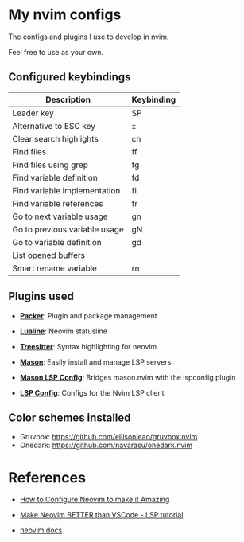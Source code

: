 # My nvim configs

The configs and plugins I use to develop in nvim.

Feel free to use as your own.

## Configured keybindings

| Description                   | Keybinding       |
|-------------------------------|------------------|
| Leader key                    | SP               |
| Alternative to ESC key        | ::               |
| Clear search highlights       | <leader>ch       |
| Find files                    | <leader>ff       |
| Find files using grep         | <leader>fg       |
| Find variable definition      | <leader>fd       |
| Find variable implementation  | <leader>fi       | 
| Find variable references      | <leader>fr       |
| Go to next variable usage     | <leader>gn       |
| Go to previous variable usage | <leader>gN       |
| Go to variable definition     | <leader>gd       |
| List opened buffers           | <leader><leader> |
| Smart rename variable         | <leader>rn       |
 
## Plugins used

- [__Packer__](https://github.com/wbthomason/packer.nvim):
  Plugin and package management

- [__Lualine__](https://github.com/nvim-lualine/lualine.nvim):
  Neovim statusline

- [__Treesitter__](https://github.com/nvim-treesitter/nvim-treesitter):
  Syntax highlighting for neovim

- [__Mason__](https://github.com/williamboman/mason.nvim):
  Easily install and manage LSP servers

- [__Mason LSP Config__](https://github.com/williamboman/mason-lspconfig.nvim):
  Bridges mason.nvim with the lspconfig plugin

- [__LSP Config__](https://github.com/neovim/nvim-lspconfig):
  Configs for the Nvim LSP client

## Color schemes installed
- Gruvbox: https://github.com/ellisonleao/gruvbox.nvim
- Onedark: https://github.com/navarasu/onedark.nvim

# References

- [How to Configure Neovim to make it Amazing](
  https://www.youtube.com/watch?v=J9yqSdvAKXY)

- [Make Neovim BETTER than VSCode - LSP tutorial](
  https://www.youtube.com/watch?v=lpQMeFph1RE)

- [neovim docs](
  https://neovim.io/doc/user/options.html)
